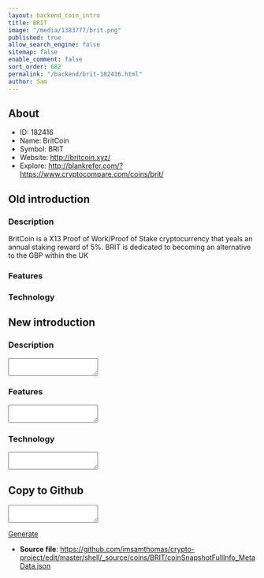 ```yaml
---
layout: backend_coin_intro
title: BRIT
image: "/media/1383777/brit.png"
published: true
allow_search_engine: false
sitemap: false
enable_comment: false
sort_order: 682
permalink: "/backend/brit-182416.html"
author: Sam
---
```


## About

- ID: 182416
- Name: BritCoin
- Symbol: BRIT
- Website: http://britcoin.xyz/
- Explore: http://blankrefer.com/?https://www.cryptocompare.com/coins/brit/


## Old introduction

### Description

<p>BritCoin is a X13 Proof of Work/Proof of Stake cryptocurrency that yeals an annual staking reward of 5%. BRIT is <span>dedicated to becoming an alternative to the GBP within the UK</span></p>

### Features


### Technology




## New introduction


### Description
<textarea id="meta_description" name="description"></textarea>

### Features
<textarea id="meta_features" name="features"></textarea>

### Technology
<textarea id="meta_technology" name="technology"></textarea>


## Copy to Github

<textarea id="coinsnapshotfullinfo_metadata"></textarea>

<a href="#gen" onclick="generateMetaDatJson()">Generate</a>

- **Source file**: <a href="https://github.com/imsamthomas/crypto-project/edit/master/shell/_source/coins/BRIT/coinSnapshotFullInfo_MetaData.json">https://github.com/imsamthomas/crypto-project/edit/master/shell/_source/coins/BRIT/coinSnapshotFullInfo_MetaData.json</a>


